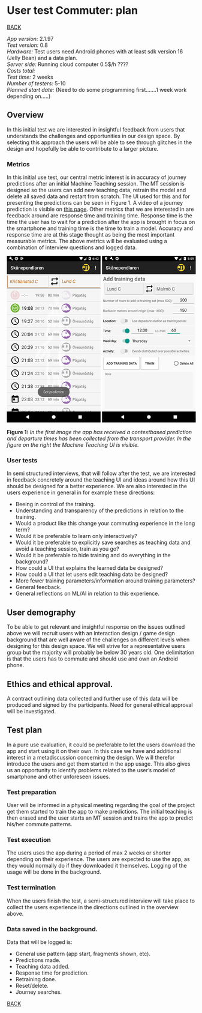 # User test Commuter: plan

[BACK](../README.md)

*App version:* 2.1.97<br>
*Test version:* 0.8<br>
*Hardware:* Test users need Android phones with at least sdk version 16 (Jelly Bean) and a data plan.<br>
*Server side:* Running cloud computer 0.5$/h ????<br>
*Costs total:*<br>
*Test time:* 2 weeks<br>
*Number of testers:* 5-10<br>
*Planned start date:* (Need to do some programming first…….1 week work depending on…..)
## Overview
In this initial test we are interested in insightful feedback from users that understands the challenges and opportunities in our design space.  By selecting this approach the users will be able to see through glitches in the design and hopefully be able to contribute to a larger picture.
### Metrics
In this initial use test, our central metric interest is in accuracy of journey predictions after an initial Machine Teaching session. The MT session is designed so the users can add new teaching data, retrain the model and delete all saved data and restart from scratch. The UI used for this and for presenting the predictions can be seen in Figure 1. A video of a journey prediction is visible on [this page]( https://skanependlaren.firebaseapp.com/). Other metrics that we are interested in are feedback around are response time and training time. Response time is the time the user has to wait for a prediction after the app is brought in focus on the smartphone and training time is the time to train a model. Accuracy and response time are at this stage thought as being the most important measurable metrics. The above metrics will be evaluated using a combination of interview questions and logged data.

![Backend](../images/small_prediction.png)
![Backend](../images/trainingdata.png)

**Figure 1:** *In the first image the app has received a contextbased prediction and departure times has been collected from the transport provider. In the figure on the right the Machine Teaching UI is visible.*
### User tests
In semi structured interviews, that will follow after the test, we are interested in feedback concretely around the teaching UI and ideas around how this UI should be designed for a better experience. We are also interested in the users experience in general in for example these directions:
- Beeing in control of the training.
- Understanding and transparency of the predictions in relation to the training.
- Would a product like this change your commuting experience in the long term?
- Would it be preferable to learn only interactively?
- Would it be preferable to explicitly save searches as teaching data and avoid a teaching session, train as you go?
- Would it be preferable to hide training and do everything in the background?
- How could a UI that explains the learned data be designed?
- How could a UI that let users edit teaching data be designed?
- More fewer training parameters/information around training parameters?
- General feedback.
- General reflections on ML/AI in relation to this experience.
## User demography
To be able to get relevant and insightful response on the issues outlined above we will recruit users with an interaction design / game design background that are well aware of the challenges on different levels when designing for this design space. We will strive for a representative users group but the majority will probably be below 30 years old.  One delimitation is that the users has to commute and should use and own an Android phone.
 ## Ethics and ethical approval.
A contract outlining data collected and further use of this data will be produced and signed by the participants. Need for general ethical approval will be investigated.
## Test plan
In a pure use evaluation, it could be preferable to let the users download the app and start using it on their own. In this case we have and additional interest in a metadiscussion concerning the design. We will therefor introduce the users and get them started in the app usage. This also gives us an opportunity to identify problems related to the user’s model of smartphone and other unforeseen issues.
### Test preparation
User will be informed in a physical meeting regarding the goal of the project get them started to train the app to make predictions. The initial teaching is then erased and the user starts an MT session and trains the app to predict his/her commute patterns.
### Test execution
The users uses the app during a period of max 2 weeks or shorter depending on their experience. The users are expected to use the app, as they would normally do if they downloaded it themselves. Logging of the usage will be done in the background.
### Test termination
When the users finish the test, a semi-structured interview will take place to collect the users experience in the directions outlined in the overview above.
### Data saved in the background.
Data that will be logged is:
-	General use pattern (app start, fragments shown, etc).
-	Predictions made.
-	Teaching data added.
-	Response time for prediction.
-	Retraining done.
-	Reset/delete.
-	Journey searches.

[BACK](../README.md)
